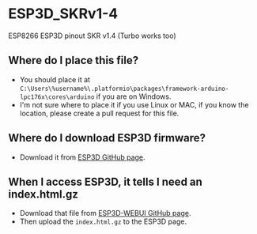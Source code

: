 # ESP3D_SKRv1-4
ESP8266 ESP3D pinout SKR v1.4 (Turbo works too)
## Where do I place this file?
- You should place it at `C:\Users\%username%\.platformio\packages\framework-arduino-lpc176x\cores\arduino` if you are on Windows.
- I'm not sure where to place it if you use Linux or MAC, if you know the location, please create a pull request for this file.
## Where do I download ESP3D firmware?
- Download it from [ESP3D GitHub page](https://github.com/luc-github/ESP3D).
## When I access ESP3D, it tells I need an index.html.gz
- Download that file from [ESP3D-WEBUI GitHub page](https://github.com/luc-github/ESP3D-WEBUI).
- Then upload the `index.html.gz` to the ESP3D page.
